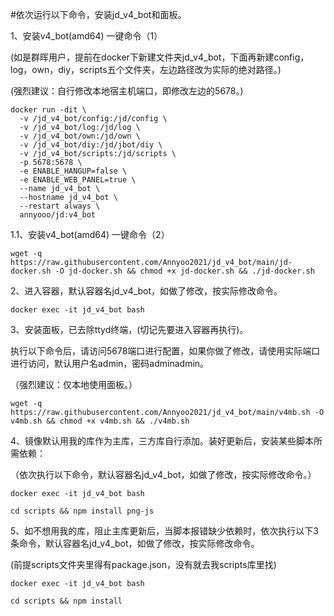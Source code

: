 #依次运行以下命令，安装jd_v4_bot和面板。


1、安装v4_bot(amd64) 一键命令（1）

  (如是群晖用户，提前在docker下新建文件夹jd_v4_bot，下面再新建config，log，own，diy，scripts五个文件夹，左边路径改为实际的绝对路径。)
  
  (强烈建议：自行修改本地宿主机端口，即修改左边的5678。)
  
    docker run -dit \
      -v /jd_v4_bot/config:/jd/config \
      -v /jd_v4_bot/log:/jd/log \
      -v /jd_v4_bot/own:/jd/own \
      -v /jd_v4_bot/diy:/jd/jbot/diy \
      -v /jd_v4_bot/scripts:/jd/scripts \
      -p 5678:5678 \
      -e ENABLE_HANGUP=false \
      -e ENABLE_WEB_PANEL=true \
      --name jd_v4_bot \
      --hostname jd_v4_bot \
      --restart always \
      annyooo/jd:v4_bot



1.1、安装v4_bot(amd64) 一键命令（2）

    wget -q https://raw.githubusercontent.com/Annyoo2021/jd_v4_bot/main/jd-docker.sh -O jd-docker.sh && chmod +x jd-docker.sh && ./jd-docker.sh


   
2、进入容器，默认容器名jd_v4_bot，如做了修改，按实际修改命令。

    docker exec -it jd_v4_bot bash 


 
3、安装面板，已去除ttyd终端，(切记先要进入容器再执行)。

   执行以下命令后，请访问5678端口进行配置，如果你做了修改，请使用实际端口进行访问，默认用户名admin，密码adminadmin。
   
   （强烈建议：仅本地使用面板。）
 
    wget -q https://raw.githubusercontent.com/Annyoo2021/jd_v4_bot/main/v4mb.sh -O v4mb.sh && chmod +x v4mb.sh && ./v4mb.sh
 



4、镜像默认用我的库作为主库，三方库自行添加。装好更新后，安装某些脚本所需依赖：

 （依次执行以下命令，默认容器名jd_v4_bot，如做了修改，按实际修改命令。）

    docker exec -it jd_v4_bot bash
    
    cd scripts && npm install png-js



5、如不想用我的库，阻止主库更新后，当脚本报错缺少依赖时，依次执行以下3条命令，默认容器名jd_v4_bot，如做了修改，按实际修改命令。

  (前提scripts文件夹里得有package.json，没有就去我scripts库里找)

    docker exec -it jd_v4_bot bash
    
    cd scripts && npm install
    

